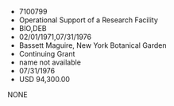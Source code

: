 * 7100799
* Operational Support of a Research Facility
* BIO,DEB
* 02/01/1971,07/31/1976
* Bassett Maguire, New York Botanical Garden
* Continuing Grant
*   name not available
* 07/31/1976
* USD 94,300.00

NONE